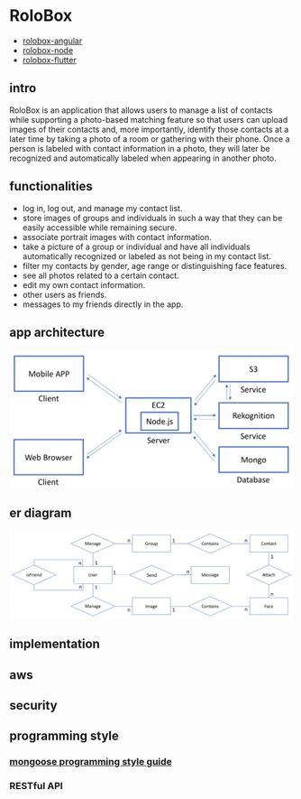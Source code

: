 # RoloBox
- [rolobox-angular](https://github.com/greenlihui/rolobox-angular)
- [rolobox-node](https://github.com/greenlihui/rolobox-node)
- [rolobox-flutter](https://github.com/greenlihui/rolobox-flutter)

## intro
RoloBox is an application that allows users to manage a list of contacts while supporting a photo-based matching feature so that users can upload images of their contacts and, more importantly, identify those contacts at a later time by taking a photo of a room or gathering with their phone. Once a person is labeled with contact information in a photo, they will later be recognized and automatically labeled when appearing in another photo.

## functionalities
- log in, log out, and manage my contact list.
- store images of groups and individuals in such a way that they can be easily accessible while remaining secure.
- associate portrait images with contact information.
- take a picture of a group or individual and have all individuals automatically recognized or labeled as not being in my contact list.
- filter my contacts by gender, age range or distinguishing face features.
- see all photos related to a certain contact.
- edit my own contact information.
- other users as friends.
- messages to my friends directly in the app.

## app architecture
![app architecture](assets/app-architecture.png)

## er diagram
![er diagram](assets/er-diagram.png)

## implementation
## aws

## security


## programming style
### [mongoose programming style guide](https://github.com/Zwimber/mongoose-style-guide#folder-structure)
### RESTful API


